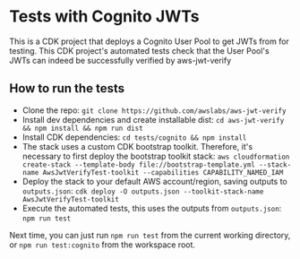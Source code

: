 # Tests with Cognito JWTs

This is a CDK project that deploys a Cognito User Pool to get JWTs from for testing.
This CDK project's automated tests check that the User Pool's JWTs can indeed be successfully verified by aws-jwt-verify

## How to run the tests

- Clone the repo: `git clone https://github.com/awslabs/aws-jwt-verify`
- Install dev dependencies and create installable dist: `cd aws-jwt-verify && npm install && npm run dist`
- Install CDK dependencies: `cd tests/cognito && npm install`
- The stack uses a custom CDK bootstrap toolkit. Therefore, it's necessary to first deploy the bootstrap toolkit stack: `aws cloudformation create-stack --template-body file://bootstrap-template.yml --stack-name AwsJwtVerifyTest-toolkit --capabilities CAPABILITY_NAMED_IAM`
- Deploy the stack to your default AWS account/region, saving outputs to `outputs.json`: `cdk deploy -O outputs.json --toolkit-stack-name AwsJwtVerifyTest-toolkit`
- Execute the automated tests, this uses the outputs from `outputs.json`: `npm run test`

Next time, you can just run `npm run test` from the current working directory, or `npm run test:cognito` from the workspace root.

